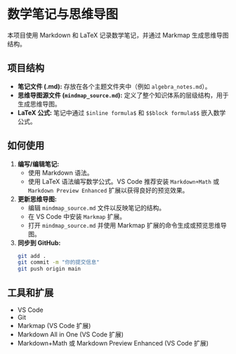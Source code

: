 # 数学笔记与思维导图

本项目使用 Markdown 和 LaTeX 记录数学笔记，并通过 Markmap 生成思维导图结构。

## 项目结构

- **笔记文件 (.md):** 存放在各个主题文件夹中（例如 `algebra_notes.md`）。
- **思维导图源文件 (`mindmap_source.md`):** 定义了整个知识体系的层级结构，用于生成思维导图。
- **LaTeX 公式:** 笔记中通过 `$inline formula$` 和 `$$block formula$$` 嵌入数学公式。

## 如何使用

1.  **编写/编辑笔记:**
    - 使用 Markdown 语法。
    - 使用 LaTeX 语法编写数学公式。VS Code 推荐安装 `Markdown+Math` 或 `Markdown Preview Enhanced` 扩展以获得良好的预览效果。
2.  **更新思维导图:**
    - 编辑 `mindmap_source.md` 文件以反映笔记的结构。
    - 在 VS Code 中安装 `Markmap` 扩展。
    - 打开 `mindmap_source.md` 并使用 Markmap 扩展的命令生成或预览思维导图。
3.  **同步到 GitHub:**
    ```bash
    git add .
    git commit -m "你的提交信息"
    git push origin main
    ```

## 工具和扩展

- VS Code
- Git
- Markmap (VS Code 扩展)
- Markdown All in One (VS Code 扩展)
- Markdown+Math 或 Markdown Preview Enhanced (VS Code 扩展)

